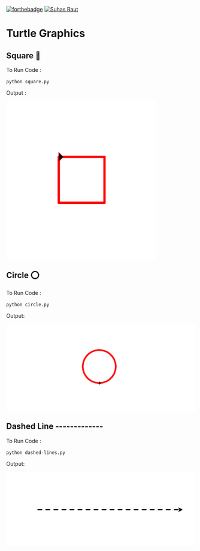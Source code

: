 [![forthebadge](https://forthebadge.com/images/badges/made-with-python.svg)](https://forthebadge.com)
[![Suhas Raut](https://img.shields.io/badge/Made%20By-Suhas%20Raut-%2300C0A3?style=for-the-badge&logo=github&logoColor=00C0A3)](https://github.com/Suhas-Raut)

# Turtle Graphics 

##  Square 🔳

To Run Code : 
```
python square.py
```
Output :

<img align="center" alt="coding" width="400" src="https://github.com/Suhas-Raut/Python-Codes/blob/master/GettingStarted-PythonCodes/Turtle-Graphics/Output1.png">

## Circle ⭕

To Run Code :
```
python circle.py
```

Output:

<img align="center" alt="coding" width="800" src="https://github.com/Suhas-Raut/Python-Codes/blob/master/GettingStarted-PythonCodes/Turtle-Graphics/Output2.png">


## Dashed Line -------------

To Run Code :
```
python dashed-lines.py
```

Output:

<img align="center" alt="coding" width="800" src="https://github.com/Suhas-Raut/Python-Codes/blob/master/GettingStarted-PythonCodes/Turtle-Graphics/Output3.png">

